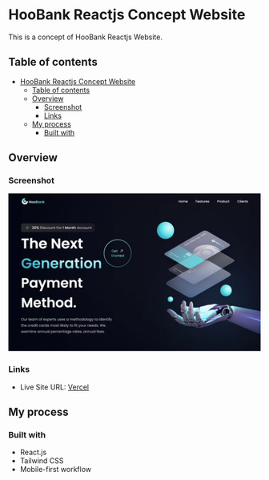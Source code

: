 # HooBank Reactjs Concept Website

This is a concept of HooBank Reactjs Website.

## Table of contents

- [HooBank Reactjs Concept Website](#hoobank-reactjs-concept-website)
  - [Table of contents](#table-of-contents)
  - [Overview](#overview)
    - [Screenshot](#screenshot)
    - [Links](#links)
  - [My process](#my-process)
    - [Built with](#built-with)

## Overview

### Screenshot

![](desktop-screen.jpg)

### Links

- Live Site URL: [Vercel](https://hoobank-reactjs-eta.vercel.app/)

## My process

### Built with

- React.js
- Tailwind CSS
- Mobile-first workflow

